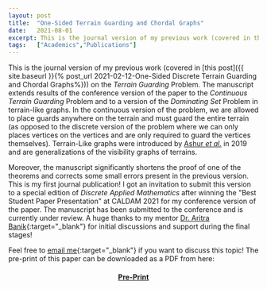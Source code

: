 ```yaml
---
layout: post
title:  "One-Sided Terrain Guarding and Chordal Graphs"
date:   2021-08-01
excerpt: This is the journal version of my previous work (covered in this <a href = "https://kprahlad.github.io/2021/02/12/One-Sided-Discrete-Terrain-Guarding-and-Chordal-Graphs/">blog post</a>) on the <i>Terrain Guarding</i> Problem. This extends results of the conference version of the paper to the <i>Continuous Terrain Guarding</i> Problem and to a version of the <i>Dominating Set</i> Problem in terrain-like graphs. Moreover, it significantly shortens the proof of one of the theorems and corrects some small errors present in the previous version.  
tags:   ["Academics","Publications"]
---
```


This is the journal version of my previous work (covered in [this post]({{ site.baseurl }}{% post_url 2021-02-12-One-Sided Discrete Terrain Guarding and Chordal Graphs%})) on the <i>Terrain Guarding</i> Problem. The manuscript extends results of the conference version of the paper to the <i>Continuous Terrain Guarding</i> Problem and to a version of the <i>Dominating Set</i> Problem in terrain-like graphs. In the continuous version of the problem, we are allowed to place guards anywhere on the terrain and must guard the entire terrain (as opposed to the discrete version of the problem where we can only places vertices on the vertices and are only required to guard the vertices themselves). Terrain-Like graphs were introduced by [Ashur *et al.*](https://link.springer.com/chapter/10.1007%2F978-3-030-39479-0_1) in 2019 and are generalizations of the visibility graphs of terrains. 

Moreover, the manuscript significantly shortens the proof of one of the theorems and corrects some small errors present in the previous version. This is my first journal publication! I got an invitation to submit this version to a special edition of *Discrete Applied Mathematics* after winning the "Best Student Paper Presentation" at CALDAM 2021 for my conference version of the paper. The manuscript has been submitted to the conference and is currently under review. A huge thanks to my mentor [Dr. Aritra Banik](www.niser.ac.in/~aritra/){:target="_blank"} for initial discussions and support during the final stages!

Feel free to [email me](mailto:kprahlad.narasimhan@niser.ac.in){:target="_blank"} if you want to discuss this topic! The pre-print of this paper can be downloaded as a PDF from here: 

#### <center><a href = "{{site.baseurl}}/documents/One-Sided Terrain Guarding and Chordal Graphs.pdf" download>Pre-Print</a></center>
